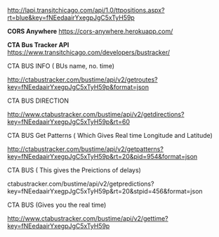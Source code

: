 

http://lapi.transitchicago.com/api/1.0/ttpositions.aspx?rt=blue&key=fNEedaairYxegpJgC5xTyH59p

__CORS Anywhere__
https://cors-anywhere.herokuapp.com/

__CTA Bus Tracker API__
https://www.transitchicago.com/developers/bustracker/

CTA BUS INFO ( BUs name, no. time)

http://ctabustracker.com/bustime/api/v2/getroutes?key=fNEedaairYxegpJgC5xTyH59p&format=json

CTA BUS DIRECTION

http://www.ctabustracker.com/bustime/api/v2/getdirections?key=fNEedaairYxegpJgC5xTyH59p&rt=60


CTA BUS Get Patterns ( Which Gives Real time Longitude and Latitude)

<!-- http://www.ctabustracker.com/bustime/api/v2/getpatterns?key=fNEedaairYxegpJgC5xTyH59p&rt=20&pid=954 -->



http://ctabustracker.com/bustime/api/v2/getpatterns?key=fNEedaairYxegpJgC5xTyH59p&rt=20&pid=954&format=json

CTA BUS ( This gives the Preictions of delays)

ctabustracker.com/bustime/api/v2/getpredictions?key=fNEedaairYxegpJgC5xTyH59p&rt=20&stpid=456&format=json

CTA BUS (Gives you the real time)

http://www.ctabustracker.com/bustime/api/v2/gettime?key=fNEedaairYxegpJgC5xTyH59p